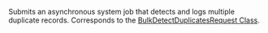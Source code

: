 Submits an asynchronous system job that detects and logs multiple duplicate records.
Corresponds to the [BulkDetectDuplicatesRequest Class](https://msdn.microsoft.com/library/microsoft.crm.sdk.messages.bulkdetectduplicatesrequest.aspx).
